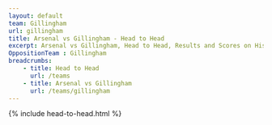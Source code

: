 ```yaml
---
layout: default
team: Gillingham
url: gillingham
title: Arsenal vs Gillingham - Head to Head
excerpt: Arsenal vs Gillingham, Head to Head, Results and Scores on History of Arsenal Football Club
OppositionTeam : Gillingham
breadcrumbs:
    - title: Head to Head
      url: /teams
    - title: Arsenal vs Gillingham
      url: /teams/gillingham
---
```


{% include head-to-head.html %}